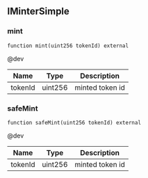 ## IMinterSimple

### mint

```solidity
function mint(uint256 tokenId) external
```

@dev

| Name | Type | Description |
| ---- | ---- | ----------- |
| tokenId | uint256 | minted token id |

### safeMint

```solidity
function safeMint(uint256 tokenId) external
```

@dev

| Name | Type | Description |
| ---- | ---- | ----------- |
| tokenId | uint256 | minted token id |

